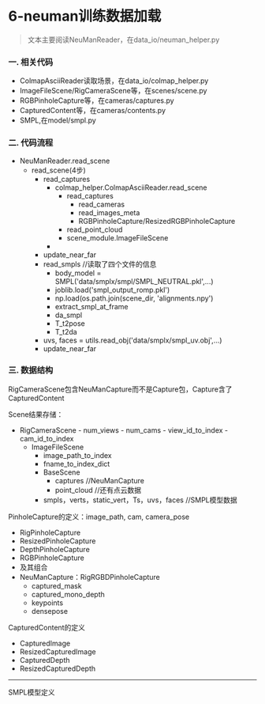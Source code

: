# 6-neuman训练数据加载
> 文本主要阅读NeuManReader，在data_io/neuman_helper.py

### 一. 相关代码
- ColmapAsciiReader读取场景，在data_io/colmap_helper.py
- ImageFileScene/RigCameraScene等，在scenes/scene.py
- RGBPinholeCapture等，在cameras/captures.py
- CapturedContent等，在cameras/contents.py
- SMPL,在model/smpl.py

### 二. 代码流程
- NeuManReader.read_scene
    - read_scene(4步)
        - read_captures
            - colmap_helper.ColmapAsciiReader.read_scene
                - read_captures
                    - read_cameras
                    - read_images_meta
                    - RGBPinholeCapture/ResizedRGBPinholeCapture
                - read_point_cloud
                - scene_module.ImageFileScene
            -
        - update_near_far
        - read_smpls //读取了四个文件的信息
            - body_model = SMPL('data/smplx/smpl/SMPL_NEUTRAL.pkl',...)
            - joblib.load('smpl_output_romp.pkl')
            - np.load(os.path.join(scene_dir, 'alignments.npy')
            - extract_smpl_at_frame
            - da_smpl
            - T_t2pose
            - T_t2da
        - uvs, faces = utils.read_obj('data/smplx/smpl_uv.obj',...)
        - update_near_far

### 三. 数据结构
RigCameraScene包含NeuManCapture而不是Capture包，Capture含了CapturedContent

Scene结果存储：
- RigCameraScene
        - num_views
        - num_cams
        - view_id_to_index
        - cam_id_to_index
    - ImageFileScene
        - image_path_to_index
        - fname_to_index_dict
        - BaseScene
            - captures //NeuManCapture
            - point_cloud //还有点云数据
        - smpls，verts，static_vert，Ts，uvs，faces //SMPL模型数据

PinholeCapture的定义：image_path, cam, camera_pose
- RigPinholeCapture
- ResizedPinholeCapture
- DepthPinholeCapture
- RGBPinholeCapture
- 及其组合
- NeuManCapture：RigRGBDPinholeCapture
    - captured_mask
    - captured_mono_depth
    - keypoints
    - densepose

CapturedContent的定义
- CapturedImage
- ResizedCapturedImage
- CapturedDepth
- ResizedCapturedDepth
---
SMPL模型定义